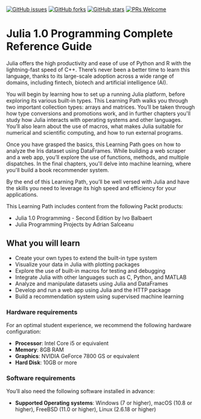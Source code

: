 [![GitHub issues](https://img.shields.io/github/issues/TrainingByPackt/Julia-1-Programming-Complete-Reference-Guide.svg)](https://github.com/TrainingByPackt/Julia-1-Programming-Complete-Reference-Guide/issues)
[![GitHub forks](https://img.shields.io/github/forks/TrainingByPackt/Julia-1-Programming-Complete-Reference-Guide.svg)](https://github.com/TrainingByPackt/Julia-1-Programming-Complete-Reference-Guide/network)
[![GitHub stars](https://img.shields.io/github/stars/TrainingByPackt/Julia-1-Programming-Complete-Reference-Guide.svg)](https://github.com/TrainingByPackt/Julia-1-Programming-Complete-Reference-Guide/stargazers)
[![PRs Welcome](https://img.shields.io/badge/PRs-welcome-brightgreen.svg)](https://github.com/TrainingByPackt/Julia-1-Programming-Complete-Reference-Guide/pulls)



# Julia 1.0 Programming Complete Reference Guide
Julia offers the high productivity and ease of use of Python and R with the lightning-fast speed of C++. There’s never been a better time to learn this language, thanks to its large-scale adoption across a wide range of domains, including fintech, biotech and artificial intelligence (AI).

You will begin by learning how to set up a running Julia platform, before exploring its various built-in types. This Learning Path walks you through two important collection types: arrays and matrices. You’ll be taken through how type conversions and promotions work, and in further chapters you'll study how Julia interacts with operating systems and other languages. You’ll also learn about the use of macros, what makes Julia suitable for numerical and scientific computing, and how to run external programs.

Once you have grasped the basics, this Learning Path goes on how to analyze the Iris dataset using DataFrames. While building a web scraper and a web app, you’ll explore the use of functions, methods, and multiple dispatches. In the final chapters, you'll delve into machine learning, where you'll build a book recommender system.

By the end of this Learning Path, you’ll be well versed with Julia and have the skills you need to leverage its high speed and efficiency for your applications.

This Learning Path includes content from the following Packt products:
* Julia 1.0 Programming - Second Edition by Ivo Balbaert
* Julia Programming Projects by Adrian Salceanu


## What you will learn
*	Create your own types to extend the built-in type system
*	Visualize your data in Julia with plotting packages
*	Explore the use of built-in macros for testing and debugging
*	Integrate Julia with other languages such as C, Python, and MATLAB
*	Analyze and manipulate datasets using Julia and DataFrames
*	Develop and run a web app using Julia and the HTTP package
*	Build a recommendation system using supervised machine learning


### Hardware requirements
For an optimal student experience, we recommend the following hardware configuration:
* **Processor**: Intel Core i5 or equivalent
* **Memory**: 8GB RAM
* **Graphics**: NVIDIA GeForce 7800 GS or equivalent
* **Hard Disk**: 10GB or more


### Software requirements
You’ll also need the following software installed in advance:
*	**Supported Operating systems**: Windows (7 or higher), macOS (10.8 or higher), FreeBSD (11.0 or higher), Linux (2.6.18 or higher)
